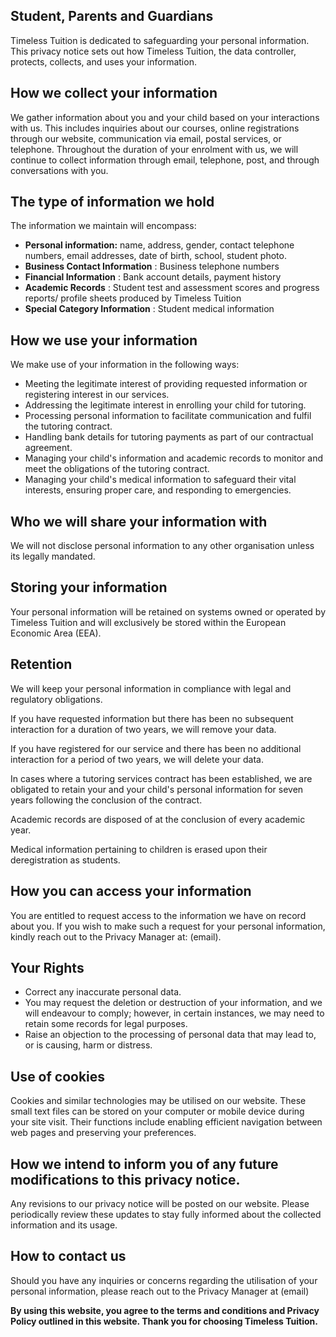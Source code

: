 ## Student, Parents and Guardians

Timeless Tuition is dedicated to safeguarding your personal information. This privacy notice sets out how Timeless Tuition, the data controller, protects, collects, and uses your information.

## How we collect your information

We gather information about you and your child based on your interactions with us. This includes inquiries about our courses, online registrations through our website, communication via email, postal services, or telephone. Throughout the duration of your enrolment with us, we will continue to collect information through email, telephone, post, and through conversations with you.

## The type of information we hold

The information we maintain will encompass:

- **Personal information:** name, address, gender, contact telephone numbers, email addresses, date of birth, school, student photo.
- **Business Contact Information** : Business telephone numbers
- **Financial Information** : Bank account details, payment history
- **Academic Records** : Student test and assessment scores and progress reports/ profile sheets produced by Timeless Tuition
- **Special Category Information** : Student medical information

## How we use your information

We make use of your information in the following ways:

- Meeting the legitimate interest of providing requested information or registering interest in our services.
- Addressing the legitimate interest in enrolling your child for tutoring.
- Processing personal information to facilitate communication and fulfil the tutoring contract.
- Handling bank details for tutoring payments as part of our contractual agreement.
- Managing your child's information and academic records to monitor and meet the obligations of the tutoring contract.
- Managing your child's medical information to safeguard their vital interests, ensuring proper care, and responding to emergencies.

## Who we will share your information with

We will not disclose personal information to any other organisation unless its legally mandated.

## Storing your information

Your personal information will be retained on systems owned or operated by Timeless Tuition and will exclusively be stored within the European Economic Area (EEA).

## Retention

We will keep your personal information in compliance with legal and regulatory obligations.

If you have requested information but there has been no subsequent interaction for a duration of two years, we will remove your data.

If you have registered for our service and there has been no additional interaction for a period of two years, we will delete your data.

In cases where a tutoring services contract has been established, we are obligated to retain your and your child's personal information for seven years following the conclusion of the contract.

Academic records are disposed of at the conclusion of every academic year.

Medical information pertaining to children is erased upon their deregistration as students.

## How you can access your information

You are entitled to request access to the information we have on record about you. If you wish to make such a request for your personal information, kindly reach out to the Privacy Manager at: (email).

## Your Rights

- Correct any inaccurate personal data.
- You may request the deletion or destruction of your information, and we will endeavour to comply; however, in certain instances, we may need to retain some records for legal purposes.
- Raise an objection to the processing of personal data that may lead to, or is causing, harm or distress.

## Use of cookies

Cookies and similar technologies may be utilised on our website. These small text files can be stored on your computer or mobile device during your site visit. Their functions include enabling efficient navigation between web pages and preserving your preferences.

## How we intend to inform you of any future modifications to this privacy notice.

Any revisions to our privacy notice will be posted on our website. Please periodically review these updates to stay fully informed about the collected information and its usage.

## How to contact us

Should you have any inquiries or concerns regarding the utilisation of your personal information, please reach out to the Privacy Manager at (email)

**By using this website, you agree to the terms and conditions and Privacy Policy outlined in this website. Thank you for choosing Timeless Tuition.**
